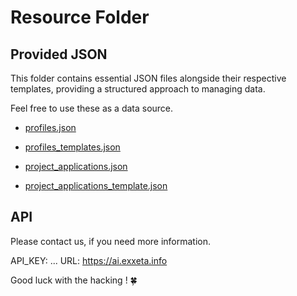 # Resource Folder

## Provided JSON

This folder contains essential JSON files alongside their respective templates, providing a structured approach to managing data.

Feel free to use these as a data source.

- [profiles.json](./profiles.json)
- [profiles_templates.json](./profiles_templates.json)
  
- [project_applications.json](./project_applications.json)
- [project_applications_template.json](./project_applications_template.json)

## API

Please contact us, if you need more information.

API_KEY: ...
URL: https://ai.exxeta.info


Good luck with the hacking ! 🍀